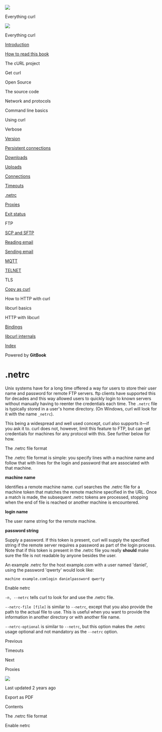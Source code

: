 <a href="../index.html" class="link-a079aa82--primary-53a25e66--logoLink-10d08504"></a>

<img src="https://gblobscdn.gitbook.com/orgs%2F-LxuH0qSm4xO9nWfEBlB%2Favatar.png?alt=media" class="image-67b14f24--avatar-1c1d03ec" />

<span class="text-4505230f--UIH400-4e41e82a--textContentFamily-49a318e1--spaceNameText-677c2969">Everything curl</span>

<a href="../index.html" class="link-a079aa82--primary-53a25e66--logoLink-10d08504"></a>

<img src="https://gblobscdn.gitbook.com/orgs%2F-LxuH0qSm4xO9nWfEBlB%2Favatar.png?alt=media" class="image-67b14f24--avatar-1c1d03ec" />

<span class="text-4505230f--UIH400-4e41e82a--textContentFamily-49a318e1--spaceNameText-677c2969">Everything curl</span>

<a href="../index.html" class="navButton-94f2579c--navButtonClickable-161b88ca"><span class="text-4505230f--UIH300-2063425d--textContentFamily-49a318e1--navButtonLabel-14a4968f">Introduction</span></a>

<a href="../how-to-read.html" class="navButton-94f2579c--navButtonClickable-161b88ca"><span class="text-4505230f--UIH300-2063425d--textContentFamily-49a318e1--navButtonLabel-14a4968f">How to read this book</span></a>

<span class="text-4505230f--UIH300-2063425d--textContentFamily-49a318e1--navButtonLabel-14a4968f">The cURL project</span>

<span class="text-4505230f--UIH300-2063425d--textContentFamily-49a318e1--navButtonLabel-14a4968f">Get curl</span>

<span class="text-4505230f--UIH300-2063425d--textContentFamily-49a318e1--navButtonLabel-14a4968f">Open Source</span>

<span class="text-4505230f--UIH300-2063425d--textContentFamily-49a318e1--navButtonLabel-14a4968f">The source code</span>

<span class="text-4505230f--UIH300-2063425d--textContentFamily-49a318e1--navButtonLabel-14a4968f">Network and protocols</span>

<span class="text-4505230f--UIH300-2063425d--textContentFamily-49a318e1--navButtonLabel-14a4968f">Command line basics</span>

<span class="text-4505230f--UIH300-2063425d--textContentFamily-49a318e1--navButtonLabel-14a4968f">Using curl</span>

<span class="text-4505230f--UIH300-2063425d--textContentFamily-49a318e1--navButtonLabel-14a4968f">Verbose</span>

<a href="version.html" class="navButton-94f2579c--pageItemWithChildrenNested-2c5d8183--navButtonClickable-161b88ca"><span class="text-4505230f--UIH300-2063425d--textContentFamily-49a318e1--navButtonLabel-14a4968f">Version</span></a>

<a href="persist.html" class="navButton-94f2579c--pageItemWithChildrenNested-2c5d8183--navButtonClickable-161b88ca"><span class="text-4505230f--UIH300-2063425d--textContentFamily-49a318e1--navButtonLabel-14a4968f">Persistent connections</span></a>

<a href="downloads.html" class="navButton-94f2579c--pageItemWithChildrenNested-2c5d8183--navButtonClickable-161b88ca"><span class="text-4505230f--UIH300-2063425d--textContentFamily-49a318e1--navButtonLabel-14a4968f">Downloads</span></a>

<a href="uploads.html" class="navButton-94f2579c--pageItemWithChildrenNested-2c5d8183--navButtonClickable-161b88ca"><span class="text-4505230f--UIH300-2063425d--textContentFamily-49a318e1--navButtonLabel-14a4968f">Uploads</span></a>

<a href="connections.html" class="navButton-94f2579c--pageItemWithChildrenNested-2c5d8183--navButtonClickable-161b88ca"><span class="text-4505230f--UIH300-2063425d--textContentFamily-49a318e1--navButtonLabel-14a4968f">Connections</span></a>

<a href="timeouts.html" class="navButton-94f2579c--pageItemWithChildrenNested-2c5d8183--navButtonClickable-161b88ca"><span class="text-4505230f--UIH300-2063425d--textContentFamily-49a318e1--navButtonLabel-14a4968f">Timeouts</span></a>

<a href="netrc.html" class="navButton-94f2579c--pageItemWithChildrenNested-2c5d8183--navButtonClickable-161b88ca--navButtonOpened-6a88552e"><span class="text-4505230f--UIH300-2063425d--textContentFamily-49a318e1--navButtonLabel-14a4968f">.netrc</span></a>

<a href="proxies.html" class="navButton-94f2579c--pageItemWithChildrenNested-2c5d8183--navButtonClickable-161b88ca"><span class="text-4505230f--UIH300-2063425d--textContentFamily-49a318e1--navButtonLabel-14a4968f">Proxies</span></a>

<a href="returns.html" class="navButton-94f2579c--pageItemWithChildrenNested-2c5d8183--navButtonClickable-161b88ca"><span class="text-4505230f--UIH300-2063425d--textContentFamily-49a318e1--navButtonLabel-14a4968f">Exit status</span></a>

<span class="text-4505230f--UIH300-2063425d--textContentFamily-49a318e1--navButtonLabel-14a4968f">FTP</span>

<a href="scpsftp.html" class="navButton-94f2579c--pageItemWithChildrenNested-2c5d8183--navButtonClickable-161b88ca"><span class="text-4505230f--UIH300-2063425d--textContentFamily-49a318e1--navButtonLabel-14a4968f">SCP and SFTP</span></a>

<a href="reademail.html" class="navButton-94f2579c--pageItemWithChildrenNested-2c5d8183--navButtonClickable-161b88ca"><span class="text-4505230f--UIH300-2063425d--textContentFamily-49a318e1--navButtonLabel-14a4968f">Reading email</span></a>

<a href="smtp.html" class="navButton-94f2579c--pageItemWithChildrenNested-2c5d8183--navButtonClickable-161b88ca"><span class="text-4505230f--UIH300-2063425d--textContentFamily-49a318e1--navButtonLabel-14a4968f">Sending email</span></a>

<a href="mqtt.html" class="navButton-94f2579c--pageItemWithChildrenNested-2c5d8183--navButtonClickable-161b88ca"><span class="text-4505230f--UIH300-2063425d--textContentFamily-49a318e1--navButtonLabel-14a4968f">MQTT</span></a>

<a href="telnet.html" class="navButton-94f2579c--pageItemWithChildrenNested-2c5d8183--navButtonClickable-161b88ca"><span class="text-4505230f--UIH300-2063425d--textContentFamily-49a318e1--navButtonLabel-14a4968f">TELNET</span></a>

<span class="text-4505230f--UIH300-2063425d--textContentFamily-49a318e1--navButtonLabel-14a4968f">TLS</span>

<a href="copyas.html" class="navButton-94f2579c--pageItemWithChildrenNested-2c5d8183--navButtonClickable-161b88ca"><span class="text-4505230f--UIH300-2063425d--textContentFamily-49a318e1--navButtonLabel-14a4968f">Copy as curl</span></a>

<span class="text-4505230f--UIH300-2063425d--textContentFamily-49a318e1--navButtonLabel-14a4968f">How to HTTP with curl</span>

<span class="text-4505230f--UIH300-2063425d--textContentFamily-49a318e1--navButtonLabel-14a4968f">libcurl basics</span>

<span class="text-4505230f--UIH300-2063425d--textContentFamily-49a318e1--navButtonLabel-14a4968f">HTTP with libcurl</span>

<a href="../bindings.html" class="navButton-94f2579c--navButtonClickable-161b88ca"><span class="text-4505230f--UIH300-2063425d--textContentFamily-49a318e1--navButtonLabel-14a4968f">Bindings</span></a>

<a href="../internals.html" class="navButton-94f2579c--navButtonClickable-161b88ca"><span class="text-4505230f--UIH300-2063425d--textContentFamily-49a318e1--navButtonLabel-14a4968f">libcurl internals</span></a>

<a href="../bookindex.html" class="navButton-94f2579c--navButtonClickable-161b88ca"><span class="text-4505230f--UIH300-2063425d--textContentFamily-49a318e1--navButtonLabel-14a4968f">Index</span></a>

<a href="https://www.gitbook.com/?utm_source=content&amp;utm_medium=trademark&amp;utm_campaign=curl-1" class="reset-3c756112--trademark-a8da4b94"></a>

<span class="text-4505230f--TextH200-a3425406--textUIFamily-5ebd8e40">Powered by **GitBook**</span>

# <span class="text-4505230f--DisplayH900-bfb998fa--textContentFamily-49a318e1">.netrc</span>

<span class="text-4505230f--UIH300-2063425d--textUIFamily-5ebd8e40--text-8ee2c8b2"></span>

<span class="text-4505230f--UIH300-2063425d--textUIFamily-5ebd8e40--text-8ee2c8b2"></span>

<span class="text-4505230f--TextH400-3033861f--textContentFamily-49a318e1"><span data-key="3009cdcfd4a64830ae996e3fe991450b"><span data-offset-key="3009cdcfd4a64830ae996e3fe991450b:0">Unix systems have for a long time offered a way for users to store their user name and password for remote FTP servers. ftp clients have supported this for decades and this way allowed users to quickly login to known servers without manually having to reenter the credentials each time. The </span><span data-offset-key="3009cdcfd4a64830ae996e3fe991450b:1">`.netrc`</span><span data-offset-key="3009cdcfd4a64830ae996e3fe991450b:2"> file is typically stored in a user's home directory. (On Windows, curl will look for it with the name </span><span data-offset-key="3009cdcfd4a64830ae996e3fe991450b:3">`_netrc`</span><span data-offset-key="3009cdcfd4a64830ae996e3fe991450b:4">).</span></span></span>

<span class="text-4505230f--TextH400-3033861f--textContentFamily-49a318e1"><span data-key="cecbeca41c0145c2ba592c262343a053"><span data-offset-key="cecbeca41c0145c2ba592c262343a053:0">This being a widespread and well used concept, curl also supports it—if you ask it to. curl does not, however, limit this feature to FTP, but can get credentials for machines for any protocol with this. See further below for how.</span></span></span>

<span class="text-4505230f--HeadingH700-04e1a2a3--textContentFamily-49a318e1"><span data-key="fb7459a4479f445b9174ccde21274ddb"><span data-offset-key="fb7459a4479f445b9174ccde21274ddb:0">The .netrc file format</span></span></span>

<span class="text-4505230f--TextH400-3033861f--textContentFamily-49a318e1"><span data-key="45f11cb89d2f4e39b1c1e9670c61d45f"><span data-offset-key="45f11cb89d2f4e39b1c1e9670c61d45f:0">The .netrc file format is simple: you specify lines with a machine name and follow that with lines for the login and password that are associated with that machine.</span></span></span>

<span class="text-4505230f--TextH400-3033861f--textContentFamily-49a318e1"><span data-key="553d621a3c2f436b96ec2cd98af745e6"><span data-offset-key="553d621a3c2f436b96ec2cd98af745e6:0">**machine name**</span></span></span>

<span class="text-4505230f--TextH400-3033861f--textContentFamily-49a318e1"><span data-key="46a6009f4a6a4ce7bd8f87f12d560583"><span data-offset-key="46a6009f4a6a4ce7bd8f87f12d560583:0">Identifies a remote machine name. curl searches the .netrc file for a machine token that matches the remote machine specified in the URL. Once a match is made, the subsequent .netrc tokens are processed, stopping when the end of file is reached or another machine is encountered.</span></span></span>

<span class="text-4505230f--TextH400-3033861f--textContentFamily-49a318e1"><span data-key="ed04964146ba441387e3a57cced58eaf"><span data-offset-key="ed04964146ba441387e3a57cced58eaf:0">**login name**</span></span></span>

<span class="text-4505230f--TextH400-3033861f--textContentFamily-49a318e1"><span data-key="c43e06383c7b47b09ba5ddbde08e4e01"><span data-offset-key="c43e06383c7b47b09ba5ddbde08e4e01:0">The user name string for the remote machine.</span></span></span>

<span class="text-4505230f--TextH400-3033861f--textContentFamily-49a318e1"><span data-key="a7def81ce67147c8a6b8a8d23501a572"><span data-offset-key="a7def81ce67147c8a6b8a8d23501a572:0">**password string**</span></span></span>

<span class="text-4505230f--TextH400-3033861f--textContentFamily-49a318e1"><span data-key="7b8c443f92e843948b54c58a267ec814"><span data-offset-key="7b8c443f92e843948b54c58a267ec814:0">Supply a password. If this token is present, curl will supply the specified string if the remote server requires a password as part of the login process. Note that if this token is present in the .netrc file you really </span><span data-offset-key="7b8c443f92e843948b54c58a267ec814:1">**should**</span><span data-offset-key="7b8c443f92e843948b54c58a267ec814:2"> make sure the file is not readable by anyone besides the user.</span></span></span>

<span class="text-4505230f--TextH400-3033861f--textContentFamily-49a318e1"><span data-key="701ae52b1e0c4c39b58ba6b2429d7e25"><span data-offset-key="701ae52b1e0c4c39b58ba6b2429d7e25:0">An example .netrc for the host example.com with a user named 'daniel', using the password 'qwerty' would look like:</span></span></span>

    machine example.comlogin danielpassword qwerty

<span class="text-4505230f--HeadingH700-04e1a2a3--textContentFamily-49a318e1"><span data-key="3e93d1768ec24258b619d0ad3bc1c599"><span data-offset-key="3e93d1768ec24258b619d0ad3bc1c599:0">Enable netrc</span></span></span>

<span class="text-4505230f--TextH400-3033861f--textContentFamily-49a318e1"><span data-key="88424bbeb2df47399f4684a7766b696a"><span data-offset-key="88424bbeb2df47399f4684a7766b696a:0">`-n, --netrc`</span><span data-offset-key="88424bbeb2df47399f4684a7766b696a:1"> tells curl to look for and use the .netrc file.</span></span></span>

<span class="text-4505230f--TextH400-3033861f--textContentFamily-49a318e1"><span data-key="bb04ace42bdc4ef88018a4f08c720e33"><span data-offset-key="bb04ace42bdc4ef88018a4f08c720e33:0">`--netrc-file [file]`</span><span data-offset-key="bb04ace42bdc4ef88018a4f08c720e33:1"> is similar to </span><span data-offset-key="bb04ace42bdc4ef88018a4f08c720e33:2">`--netrc`</span><span data-offset-key="bb04ace42bdc4ef88018a4f08c720e33:3">, except that you also provide the path to the actual file to use. This is useful when you want to provide the information in another directory or with another file name.</span></span></span>

<span class="text-4505230f--TextH400-3033861f--textContentFamily-49a318e1"><span data-key="86126acf579b438fb398868a20b3772f"><span data-offset-key="86126acf579b438fb398868a20b3772f:0">`--netrc-optional`</span><span data-offset-key="86126acf579b438fb398868a20b3772f:1"> is similar to </span><span data-offset-key="86126acf579b438fb398868a20b3772f:2">`--netrc`</span><span data-offset-key="86126acf579b438fb398868a20b3772f:3">, but this option makes the .netrc usage optional and not mandatory as the </span><span data-offset-key="86126acf579b438fb398868a20b3772f:4">`--netrc`</span><span data-offset-key="86126acf579b438fb398868a20b3772f:5"> option.</span></span></span>

<a href="timeouts.html" class="reset-3c756112--card-6570f064--whiteCard-fff091a4--cardPrevious-56a5e674"></a>

<span class="text-4505230f--TextH200-a3425406--textContentFamily-49a318e1">Previous</span>

<span class="text-4505230f--UIH400-4e41e82a--textContentFamily-49a318e1">Timeouts</span>

<a href="proxies.html" class="reset-3c756112--card-6570f064--whiteCard-fff091a4--cardNext-19241c42"></a>

<span class="text-4505230f--TextH200-a3425406--textContentFamily-49a318e1">Next</span>

<span class="text-4505230f--UIH400-4e41e82a--textContentFamily-49a318e1">Proxies</span>

<img src="https://avatars.githubusercontent.com/u/66654881?v=4" class="image-67b14f24--avatar-1c1d03ec" />

<span class="text-4505230f--TextH200-a3425406--textContentFamily-49a318e1">Last updated 2 years ago</span>

<span class="text-4505230f--UIH300-2063425d--textUIFamily-5ebd8e40">Export as PDF</span>

<span class="text-4505230f--InfoH100-1e92e1d1--textContentFamily-49a318e1">Contents</span>

<a href="netrc.html#the-netrc-file-format" class="reset-3c756112--menuItem-aa02f6ec--menuItemLight-757d5235--menuItemInline-173bdf97--pageTocItem-f4427024"></a>

<span class="text-4505230f--UIH300-2063425d--textContentFamily-49a318e1"><span class="text-4505230f--UIH200-50ead35f--textContentFamily-49a318e1">The .netrc file format</span></span>

<a href="netrc.html#enable-netrc" class="reset-3c756112--menuItem-aa02f6ec--menuItemLight-757d5235--menuItemInline-173bdf97--pageTocItem-f4427024"></a>

<span class="text-4505230f--UIH300-2063425d--textContentFamily-49a318e1"><span class="text-4505230f--UIH200-50ead35f--textContentFamily-49a318e1">Enable netrc</span></span>
